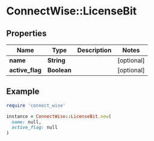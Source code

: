 # ConnectWise::LicenseBit

## Properties

| Name | Type | Description | Notes |
| ---- | ---- | ----------- | ----- |
| **name** | **String** |  | [optional] |
| **active_flag** | **Boolean** |  | [optional] |

## Example

```ruby
require 'connect_wise'

instance = ConnectWise::LicenseBit.new(
  name: null,
  active_flag: null
)
```

